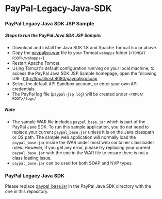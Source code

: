 # PayPal-Legacy-Java-SDK

### PayPal Legacy Java SDK JSP Sample

##### Steps to run the PayPal Java SDK JSP Sample:
- Download and install the Java SDK 1.8 and Apache Tomcat 5.x or above.
- Copy the [paypaljsp.war](https://github.com/paypal/PayPal-Legacy-Java-SDK/blob/master/paypaljsp.war) file to your Tomcat `webapps` folder (`<TOMCAT ROOT>/webapps/`).
- Restart Apache Tomcat.
- Using Tomcat's default configuration running on your local machine, to access the PayPal Java SDK JSP Sample homepage, open the following URL: [http://localhost:8080/paypaljsp/soap](http://localhost:8080/paypaljsp/soap)
- Select the default API Sandbox account, or enter your own API credentials.
- The PayPal log file (`paypal-jsp.log`) will be created under `<TOMCAT ROOT>/logs/`

##### Note
- The sample WAR file includes `paypal_base.jar` which is part of the PayPal Java SDK. To run this sample application, you do not need to replace your current `paypal_base.jar` unless it is on the Java classpath or OS path. The sample web application will normally load the `paypal_base.jar` inside the WAR under most web container classloader rules. However, if you get any error, please try replacing your current `paypal_base.jar` with the one in the WAR file to ensure there is not a class loading issue.
- `paypal_base.jar` can be used for both SOAP and NVP types.

### PayPal Legacy Java SDK
Please replace [paypal_base.jar](https://github.com/paypal/PayPal-Legacy-Java-SDK/blob/master/paypal_base.jar) in the PayPal Java SDK directory with the one in this repository.
